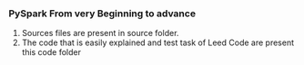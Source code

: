 ### **PySpark From very Beginning to advance**
1. Sources files are present in source folder.
2. The code that is easily explained and test task of Leed Code are present this code folder
